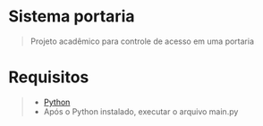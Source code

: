 # Sistema portaria
> Projeto acadêmico para controle de acesso em uma portaria
# Requisitos
> - <a href='https://www.python.org/downloads/'>Python</a>
> - Após o Python instalado, executar o arquivo main.py
